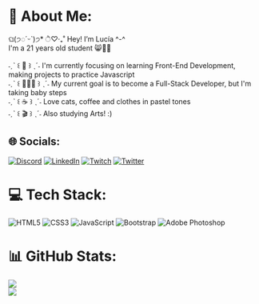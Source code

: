 # 💫 About Me:
ଘ(੭◌ˊᵕˋ)੭* ੈ♡‧₊˚ Hey! Iʼm Lucía ^-^ <br>I'm a 21 years old student 😸🎀🤍<br><br>˗ˏˋ ꒰ 📖 ꒱ ˎˊ˗ I'm currently focusing on learning Front-End Development, making projects to practice Javascript<br>˗ˏˋ ꒰ 👩🏻‍💻 ꒱ ˎˊ˗ My current goal is to become a Full-Stack Developer, but I'm taking baby steps<br>˗ˏˋ ꒰ ☕ ꒱ ˎˊ˗ Love cats, coffee and clothes in pastel tones<br>˗ˏˋ ꒰ 🎬 ꒱ ˎˊ˗ Also studying Arts! :)


## 🌐 Socials:
[![Discord](https://img.shields.io/badge/Discord-%237289DA.svg?logo=discord&logoColor=white)](https://discord.gg/#5517) [![LinkedIn](https://img.shields.io/badge/LinkedIn-%230077B5.svg?logo=linkedin&logoColor=white)](https://linkedin.com/in/lucia-guerra-castro) [![Twitch](https://img.shields.io/badge/Twitch-%239146FF.svg?logo=Twitch&logoColor=white)](https://twitch.tv/lucihtml) [![Twitter](https://img.shields.io/badge/Twitter-%231DA1F2.svg?logo=Twitter&logoColor=white)](https://twitter.com/lucihtml) 

# 💻 Tech Stack:
![HTML5](https://img.shields.io/badge/html5-%23E34F26.svg?style=for-the-badge&logo=html5&logoColor=white) ![CSS3](https://img.shields.io/badge/css3-%231572B6.svg?style=for-the-badge&logo=css3&logoColor=white) ![JavaScript](https://img.shields.io/badge/javascript-%23323330.svg?style=for-the-badge&logo=javascript&logoColor=%23F7DF1E) ![Bootstrap](https://img.shields.io/badge/bootstrap-%23563D7C.svg?style=for-the-badge&logo=bootstrap&logoColor=white) ![Adobe Photoshop](https://img.shields.io/badge/adobephotoshop-%2331A8FF.svg?style=for-the-badge&logo=adobephotoshop&logoColor=white)
# 📊 GitHub Stats:
![](https://github-readme-streak-stats.herokuapp.com/?user=luciaguerra&theme=synthwave&hide_border=true)<br/>
![](https://github-readme-stats.vercel.app/api/top-langs/?username=luciaguerra&theme=synthwave&hide_border=true&include_all_commits=true&count_private=false&layout=compact)

<!-- Proudly created with GPRM ( https://gprm.itsvg.in ) -->

